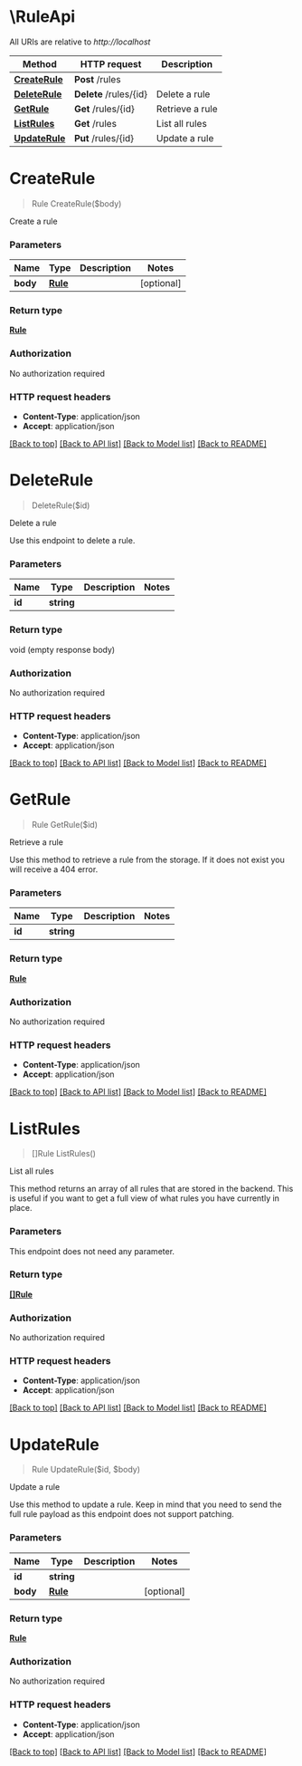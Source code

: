 # \RuleApi

All URIs are relative to *http://localhost*

Method | HTTP request | Description
------------- | ------------- | -------------
[**CreateRule**](RuleApi.md#CreateRule) | **Post** /rules | 
[**DeleteRule**](RuleApi.md#DeleteRule) | **Delete** /rules/{id} | Delete a rule
[**GetRule**](RuleApi.md#GetRule) | **Get** /rules/{id} | Retrieve a rule
[**ListRules**](RuleApi.md#ListRules) | **Get** /rules | List all rules
[**UpdateRule**](RuleApi.md#UpdateRule) | **Put** /rules/{id} | Update a rule


# **CreateRule**
> Rule CreateRule($body)



Create a rule


### Parameters

Name | Type | Description  | Notes
------------- | ------------- | ------------- | -------------
 **body** | [**Rule**](Rule.md)|  | [optional] 

### Return type

[**Rule**](rule.md)

### Authorization

No authorization required

### HTTP request headers

 - **Content-Type**: application/json
 - **Accept**: application/json

[[Back to top]](#) [[Back to API list]](../README.md#documentation-for-api-endpoints) [[Back to Model list]](../README.md#documentation-for-models) [[Back to README]](../README.md)

# **DeleteRule**
> DeleteRule($id)

Delete a rule

Use this endpoint to delete a rule.


### Parameters

Name | Type | Description  | Notes
------------- | ------------- | ------------- | -------------
 **id** | **string**|  | 

### Return type

void (empty response body)

### Authorization

No authorization required

### HTTP request headers

 - **Content-Type**: application/json
 - **Accept**: application/json

[[Back to top]](#) [[Back to API list]](../README.md#documentation-for-api-endpoints) [[Back to Model list]](../README.md#documentation-for-models) [[Back to README]](../README.md)

# **GetRule**
> Rule GetRule($id)

Retrieve a rule

Use this method to retrieve a rule from the storage. If it does not exist you will receive a 404 error.


### Parameters

Name | Type | Description  | Notes
------------- | ------------- | ------------- | -------------
 **id** | **string**|  | 

### Return type

[**Rule**](rule.md)

### Authorization

No authorization required

### HTTP request headers

 - **Content-Type**: application/json
 - **Accept**: application/json

[[Back to top]](#) [[Back to API list]](../README.md#documentation-for-api-endpoints) [[Back to Model list]](../README.md#documentation-for-models) [[Back to README]](../README.md)

# **ListRules**
> []Rule ListRules()

List all rules

This method returns an array of all rules that are stored in the backend. This is useful if you want to get a full view of what rules you have currently in place.


### Parameters
This endpoint does not need any parameter.

### Return type

[**[]Rule**](rule.md)

### Authorization

No authorization required

### HTTP request headers

 - **Content-Type**: application/json
 - **Accept**: application/json

[[Back to top]](#) [[Back to API list]](../README.md#documentation-for-api-endpoints) [[Back to Model list]](../README.md#documentation-for-models) [[Back to README]](../README.md)

# **UpdateRule**
> Rule UpdateRule($id, $body)

Update a rule

Use this method to update a rule. Keep in mind that you need to send the full rule payload as this endpoint does not support patching.


### Parameters

Name | Type | Description  | Notes
------------- | ------------- | ------------- | -------------
 **id** | **string**|  | 
 **body** | [**Rule**](Rule.md)|  | [optional] 

### Return type

[**Rule**](rule.md)

### Authorization

No authorization required

### HTTP request headers

 - **Content-Type**: application/json
 - **Accept**: application/json

[[Back to top]](#) [[Back to API list]](../README.md#documentation-for-api-endpoints) [[Back to Model list]](../README.md#documentation-for-models) [[Back to README]](../README.md)

